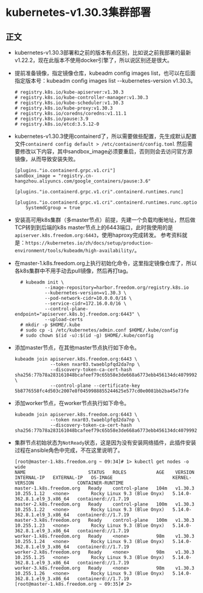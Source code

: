# kubernetes-v1.30.3集群部署


## 正文
- kubernetes-v1.30.3部署和之前的版本有点区别，比如说之前我部署的最新v1.22.2，现在此版本不使用docker引擎了，所以说区别还是很大。

- 提前准备镜像，指定镜像仓库，kubeadm config images list，也可以在后面指定版本号：kubeadm config images list --kubernetes-version v1.30.3。
  ```shell
  # registry.k8s.io/kube-apiserver:v1.30.3
  # registry.k8s.io/kube-controller-manager:v1.30.3
  # registry.k8s.io/kube-scheduler:v1.30.3
  # registry.k8s.io/kube-proxy:v1.30.3
  # registry.k8s.io/coredns/coredns:v1.11.1
  # registry.k8s.io/pause:3.9
  # registry.k8s.io/etcd:3.5.12-0
  ```
- kubernetes-v1.30.3使用containerd了，所以需要做些配置，先生成默认配置文件`containerd config default > /etc/containerd/config.toml`
  然后需要修改以下内容，其中sandbox_image必须要重启，否则则会去访问官方源镜像，从而导致安装失败。
  ```shell
  [plugins."io.containerd.grpc.v1.cri"]
  sandbox_image = "registry.cn-hangzhou.aliyuncs.com/google_containers/pause:3.6"
  
  [plugins."io.containerd.grpc.v1.cri".containerd.runtimes.runc]
    [plugins."io.containerd.grpc.v1.cri".containerd.runtimes.runc.options]
      SystemdCgroup = true
  ```

- 安装高可用k8s集群（多master节点）前提，先建一个负载均衡地址，然后做TCP转到到后端的k8s master节点上的6443端口，此时我使用的是`apiserver.k8s.freedom.org:6443`，使用haproxy完成转发。
  参考资料就是：`https://kubernetes.io/zh/docs/setup/production-environment/tools/kubeadm/high-availability/`。

- 在master-1.k8s.freedom.org上执行初始化命令，这里指定镜像仓库了，所以各k8s集群中不用手动去pull镜像，然后再打tag。
  ```shell
    # kubeadm init \
             --image-repository=harbor.freedom.org/registry.k8s.io
             --kubernetes-version=v1.30.3 \
             --pod-network-cidr=10.0.0.0/16 \
             --service-cidr=172.16.0.0/16 \
             --control-plane-endpoint="apiserver.k8s.bj.freedom.org:6443" \
             --upload-certs
    # mkdir -p $HOME/.kube 
    # sudo cp -i /etc/kubernetes/admin.conf $HOME/.kube/config  
    # sudo chown $(id -u):$(id -g) $HOME/.kube/config
  ```
    
- 添加master节点，在其他master节点执行如下命令。
    ```shell
    kubeadm join apiserver.k8s.freedom.org:6443 \
                 --token nxar03.twaeblpfqd2da7np \
                 --discovery-token-ca-cert-hash sha256:77b78a283161048bcafeef79c65b58e3de668a6773ebb456134dc4079992754b \
                 --control-plane --certificate-key 5b8776558fc4d503c2007e8f0459988855244625e577cd0e0081bb2ba45e73fe
    ```

- 添加worker节点，在worker节点执行如下命令。
    ```shell
    kubeadm join apiserver.k8s.freedom.org:6443 \
                 --token nxar03.twaeblpfqd2da7np \
                 --discovery-token-ca-cert-hash sha256:77b78a283161048bcafeef79c65b58e3de668a6773ebb456134dc4079992754b
    ```

- 集群节点初始状态为`NotReady`状态，这是因为没有安装网络插件，此插件安装过程在ansible角色中完成，不在这里说明了。
    ```shell
    [root@master-1.k8s.freedom.org ~ 09:34]# 1> kubectl get nodes -o wide
    NAME                       STATUS   ROLES           AGE    VERSION   INTERNAL-IP   EXTERNAL-IP   OS-IMAGE                      KERNEL-VERSION                CONTAINER-RUNTIME
    master-1.k8s.freedom.org   Ready    control-plane   104m   v1.30.3   10.255.1.12   <none>        Rocky Linux 9.3 (Blue Onyx)   5.14.0-362.8.1.el9_3.x86_64   containerd://1.7.19
    master-2.k8s.freedom.org   Ready    control-plane   100m   v1.30.3   10.255.1.22   <none>        Rocky Linux 9.3 (Blue Onyx)   5.14.0-362.8.1.el9_3.x86_64   containerd://1.7.19
    master-3.k8s.freedom.org   Ready    control-plane   100m   v1.30.3   10.255.1.23   <none>        Rocky Linux 9.3 (Blue Onyx)   5.14.0-362.8.1.el9_3.x86_64   containerd://1.7.19
    worker-1.k8s.freedom.org   Ready    <none>          98m    v1.30.3   10.255.1.24   <none>        Rocky Linux 9.3 (Blue Onyx)   5.14.0-362.8.1.el9_3.x86_64   containerd://1.7.19
    worker-2.k8s.freedom.org   Ready    <none>          98m    v1.30.3   10.255.1.25   <none>        Rocky Linux 9.3 (Blue Onyx)   5.14.0-362.8.1.el9_3.x86_64   containerd://1.7.19
    worker-3.k8s.freedom.org   Ready    <none>          98m    v1.30.3   10.255.1.26   <none>        Rocky Linux 9.3 (Blue Onyx)   5.14.0-362.8.1.el9_3.x86_64   containerd://1.7.19
    [root@master-1.k8s.freedom.org ~ 09:35]# 2> 
    ```